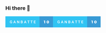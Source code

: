 ### Hi there 👋

<svg xmlns="http://www.w3.org/2000/svg" width="148.20999999999998" height="35" viewBox="0 0 148.20999999999998 35"><rect class="svg__rect" x="0" y="0" width="108.13" height="35" fill="#31C4F3"/><rect class="svg__rect" x="106.13" y="0" width="42.08" height="35" fill="#389AD5"/><path class="svg__text" d="M13.97 18.13L13.97 18.13L13.97 17.46Q13.97 15.53 14.90 14.44Q15.82 13.35 17.48 13.35L17.48 13.35Q18.90 13.35 19.74 14.05Q20.58 14.76 20.75 16.08L20.75 16.08L19.30 16.08Q19.05 14.54 17.51 14.54L17.51 14.54Q16.51 14.54 16.00 15.26Q15.48 15.98 15.46 17.37L15.46 17.37L15.46 18.02Q15.46 19.40 16.04 20.17Q16.63 20.93 17.66 20.93L17.66 20.93Q18.80 20.93 19.28 20.42L19.28 20.42L19.28 18.75L17.52 18.75L17.52 17.62L20.76 17.62L20.76 20.89Q20.29 21.50 19.47 21.81Q18.65 22.12 17.61 22.12L17.61 22.12Q16.54 22.12 15.71 21.63Q14.89 21.14 14.44 20.24Q13.99 19.33 13.97 18.13ZM26.15 22L24.61 22L27.83 13.47L29.16 13.47L32.39 22L30.85 22L30.15 20.01L26.84 20.01L26.15 22ZM28.50 15.28L27.26 18.82L29.73 18.82L28.50 15.28ZM37.83 22L36.35 22L36.35 13.47L37.83 13.47L41.64 19.54L41.64 13.47L43.12 13.47L43.12 22L41.63 22L37.83 15.95L37.83 22ZM50.97 22L47.86 22L47.86 13.47L50.78 13.47Q52.23 13.47 52.98 14.05Q53.74 14.63 53.74 15.78L53.74 15.78Q53.74 16.36 53.42 16.83Q53.11 17.30 52.50 17.56L52.50 17.56Q53.19 17.75 53.57 18.26Q53.94 18.78 53.94 19.51L53.94 19.51Q53.94 20.71 53.17 21.36Q52.40 22 50.97 22L50.97 22ZM49.34 18.15L49.34 20.82L50.98 20.82Q51.68 20.82 52.07 20.47Q52.47 20.13 52.47 19.51L52.47 19.51Q52.47 18.18 51.11 18.15L51.11 18.15L49.34 18.15ZM49.34 14.66L49.34 17.06L50.79 17.06Q51.48 17.06 51.87 16.75Q52.26 16.43 52.26 15.86L52.26 15.86Q52.26 15.23 51.90 14.95Q51.54 14.66 50.78 14.66L50.78 14.66L49.34 14.66ZM59.19 22L57.65 22L60.88 13.47L62.21 13.47L65.43 22L63.89 22L63.19 20.01L59.89 20.01L59.19 22ZM61.54 15.28L60.30 18.82L62.77 18.82L61.54 15.28ZM71.07 14.66L68.43 14.66L68.43 13.47L75.20 13.47L75.20 14.66L72.54 14.66L72.54 22L71.07 22L71.07 14.66ZM80.64 14.66L78.00 14.66L78.00 13.47L84.77 13.47L84.77 14.66L82.11 14.66L82.11 22L80.64 22L80.64 14.66ZM94.10 22L88.53 22L88.53 13.47L94.06 13.47L94.06 14.66L90.01 14.66L90.01 17.02L93.51 17.02L93.51 18.19L90.01 18.19L90.01 20.82L94.10 20.82L94.10 22Z" fill="#FFFFFF"/><path class="svg__text" d="M121.11 15.44L119.55 15.44L119.55 13.60L123.49 13.60L123.49 22L121.11 22L121.11 15.44ZM128.23 17.80L128.23 17.80Q128.23 16.45 128.71 15.46Q129.18 14.46 130.02 13.95Q130.86 13.43 131.94 13.43L131.94 13.43Q133.00 13.43 133.84 13.95Q134.69 14.46 135.16 15.46Q135.63 16.45 135.63 17.80L135.63 17.80Q135.63 19.15 135.16 20.15Q134.69 21.14 133.85 21.65Q133.01 22.17 131.94 22.17L131.94 22.17Q130.86 22.17 130.02 21.65Q129.18 21.14 128.71 20.15Q128.23 19.16 128.23 17.80ZM130.62 17.80L130.62 17.80Q130.62 19.06 130.97 19.64Q131.33 20.22 131.94 20.22L131.94 20.22Q132.54 20.22 132.90 19.64Q133.25 19.06 133.25 17.80L133.25 17.80Q133.25 16.54 132.90 15.96Q132.54 15.38 131.94 15.38L131.94 15.38Q131.33 15.38 130.97 15.96Q130.62 16.54 130.62 17.80Z" fill="#FFFFFF" x="119.13"/></svg><svg xmlns="http://www.w3.org/2000/svg" width="148.20999999999998" height="35" viewBox="0 0 148.20999999999998 35"><rect class="svg__rect" x="0" y="0" width="108.13" height="35" fill="#31C4F3"/><rect class="svg__rect" x="106.13" y="0" width="42.08" height="35" fill="#389AD5"/><path class="svg__text" d="M13.97 18.13L13.97 18.13L13.97 17.46Q13.97 15.53 14.90 14.44Q15.82 13.35 17.48 13.35L17.48 13.35Q18.90 13.35 19.74 14.05Q20.58 14.76 20.75 16.08L20.75 16.08L19.30 16.08Q19.05 14.54 17.51 14.54L17.51 14.54Q16.51 14.54 16.00 15.26Q15.48 15.98 15.46 17.37L15.46 17.37L15.46 18.02Q15.46 19.40 16.04 20.17Q16.63 20.93 17.66 20.93L17.66 20.93Q18.80 20.93 19.28 20.42L19.28 20.42L19.28 18.75L17.52 18.75L17.52 17.62L20.76 17.62L20.76 20.89Q20.29 21.50 19.47 21.81Q18.65 22.12 17.61 22.12L17.61 22.12Q16.54 22.12 15.71 21.63Q14.89 21.14 14.44 20.24Q13.99 19.33 13.97 18.13ZM26.15 22L24.61 22L27.83 13.47L29.16 13.47L32.39 22L30.85 22L30.15 20.01L26.84 20.01L26.15 22ZM28.50 15.28L27.26 18.82L29.73 18.82L28.50 15.28ZM37.83 22L36.35 22L36.35 13.47L37.83 13.47L41.64 19.54L41.64 13.47L43.12 13.47L43.12 22L41.63 22L37.83 15.95L37.83 22ZM50.97 22L47.86 22L47.86 13.47L50.78 13.47Q52.23 13.47 52.98 14.05Q53.74 14.63 53.74 15.78L53.74 15.78Q53.74 16.36 53.42 16.83Q53.11 17.30 52.50 17.56L52.50 17.56Q53.19 17.75 53.57 18.26Q53.94 18.78 53.94 19.51L53.94 19.51Q53.94 20.71 53.17 21.36Q52.40 22 50.97 22L50.97 22ZM49.34 18.15L49.34 20.82L50.98 20.82Q51.68 20.82 52.07 20.47Q52.47 20.13 52.47 19.51L52.47 19.51Q52.47 18.18 51.11 18.15L51.11 18.15L49.34 18.15ZM49.34 14.66L49.34 17.06L50.79 17.06Q51.48 17.06 51.87 16.75Q52.26 16.43 52.26 15.86L52.26 15.86Q52.26 15.23 51.90 14.95Q51.54 14.66 50.78 14.66L50.78 14.66L49.34 14.66ZM59.19 22L57.65 22L60.88 13.47L62.21 13.47L65.43 22L63.89 22L63.19 20.01L59.89 20.01L59.19 22ZM61.54 15.28L60.30 18.82L62.77 18.82L61.54 15.28ZM71.07 14.66L68.43 14.66L68.43 13.47L75.20 13.47L75.20 14.66L72.54 14.66L72.54 22L71.07 22L71.07 14.66ZM80.64 14.66L78.00 14.66L78.00 13.47L84.77 13.47L84.77 14.66L82.11 14.66L82.11 22L80.64 22L80.64 14.66ZM94.10 22L88.53 22L88.53 13.47L94.06 13.47L94.06 14.66L90.01 14.66L90.01 17.02L93.51 17.02L93.51 18.19L90.01 18.19L90.01 20.82L94.10 20.82L94.10 22Z" fill="#FFFFFF"/><path class="svg__text" d="M121.11 15.44L119.55 15.44L119.55 13.60L123.49 13.60L123.49 22L121.11 22L121.11 15.44ZM128.23 17.80L128.23 17.80Q128.23 16.45 128.71 15.46Q129.18 14.46 130.02 13.95Q130.86 13.43 131.94 13.43L131.94 13.43Q133.00 13.43 133.84 13.95Q134.69 14.46 135.16 15.46Q135.63 16.45 135.63 17.80L135.63 17.80Q135.63 19.15 135.16 20.15Q134.69 21.14 133.85 21.65Q133.01 22.17 131.94 22.17L131.94 22.17Q130.86 22.17 130.02 21.65Q129.18 21.14 128.71 20.15Q128.23 19.16 128.23 17.80ZM130.62 17.80L130.62 17.80Q130.62 19.06 130.97 19.64Q131.33 20.22 131.94 20.22L131.94 20.22Q132.54 20.22 132.90 19.64Q133.25 19.06 133.25 17.80L133.25 17.80Q133.25 16.54 132.90 15.96Q132.54 15.38 131.94 15.38L131.94 15.38Q131.33 15.38 130.97 15.96Q130.62 16.54 130.62 17.80Z" fill="#FFFFFF" x="119.13"/></svg>

